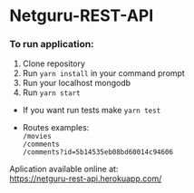 # Netguru-REST-API

### To run application:
1. Clone repository
2. Run `yarn install` in your command prompt
3. Run your localhost mongodb
4. Run `yarn start`

* If you want run tests make `yarn test`

* Routes examples:  
`/movies`  
`/comments`  
`/comments?id=5b14535eb08bd60014c94606`

Aplication available online at:  
https://netguru-rest-api.herokuapp.com/
